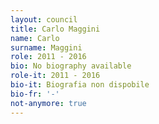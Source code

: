 ```yaml
---
layout: council
title: Carlo Maggini
name: Carlo
surname: Maggini
role: 2011 - 2016
bio: No biography available
role-it: 2011 - 2016
bio-it: Biografia non dispobile
bio-fr: '-'
not-anymore: true
---
```


